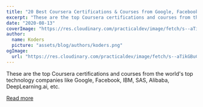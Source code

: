 ```yaml
---
title: "20 Best Coursera Certifications & Courses from Google, Facebook, IBM, Amazon AWS. Alibaba Cloud & SAS To Join in 2021"
excerpt: "These are the top Coursera certifications and courses from the world's top technology companies like Google, Facebook, IBM, SAS, Alibaba, DeepLearning.ai, etc. "
date: "2020-08-13"
coverImage: "https://res.cloudinary.com/practicaldev/image/fetch/s--aTikGBuC--/c_imagga_scale,f_auto,fl_progressive,h_420,q_auto,w_1000/https://dev-to-uploads.s3.amazonaws.com/i/bb42ftpq19e1zrxaty34.png"
author:
  name: Koders
  picture: "assets/blog/authors/koders.png"
ogImage:
  url: "https://res.cloudinary.com/practicaldev/image/fetch/s--aTikGBuC--/c_imagga_scale,f_auto,fl_progressive,h_420,q_auto,w_1000/https://dev-to-uploads.s3.amazonaws.com/i/bb42ftpq19e1zrxaty34.png"
---
```


These are the top Coursera certifications and courses from the world's top technology companies like Google, Facebook, IBM, SAS, Alibaba, DeepLearning.ai, etc. 

[Read more](https://dev.to/javinpaul/20-best-coursera-certifications-courses-from-google-facebook-ibm-amazon-aws-alibaba-cloud-sas-to-join-in-2021-45j)
